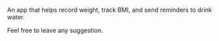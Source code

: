 An app that helps record weight, track BMI, and send reminders to drink water.

Feel free to leave any suggestion.
